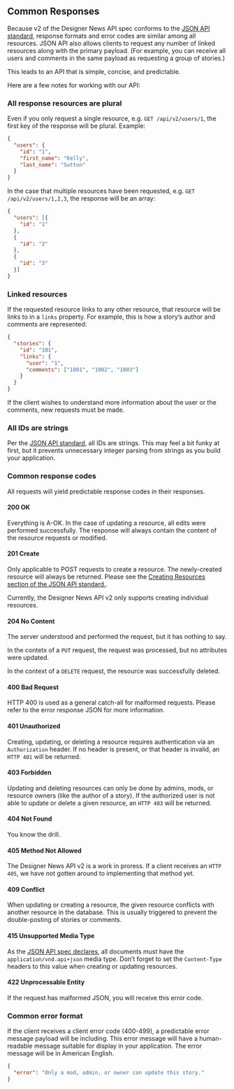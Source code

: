 ## Common Responses

Because v2 of the Designer News API spec conforms to the [JSON API standard](http://jsonapi.org),
response formats and error codes are similar among all resources. JSON API also allows clients
to request any number of linked resources along with the primary payload. (For example,
you can receive all users and comments in the same payload as requesting a group of stories.)

This leads to an API that is simple, concise, and predictable.

Here are a few notes for working with our API:

### All response resources are plural

Even if you only request a single resource, e.g. `GET /api/v2/users/1`, the first key of the
response will be plural. Example:

```json
{
  "users": {
    "id": "1",
    "first_name": "Kelly",
    "last_name": "Sutton"
  }
}
```

In the case that multiple resources have been requested, e.g. `GET /api/v2/users/1,2,3`, the response will be an array:

```json
{
  "users": [{
    "id": "1"
  },
  {
    "id": "2"
  },
  {
    "id": "3"
  }]
}
```

### Linked resources

If the requested resource links to any other resource, that resource will be links to in a `links` property.
For example, this is how a story’s author and comments are represented:

```json
{
  "stories": {
    "id": "101",
    "links": {
      "user": "1",
      "comments": ["1001", "1002", "1003"]
    }
  }
}
```

If the client wishes to understand more information about the user or the comments, new requests must be made.

### All IDs are strings

Per the [JSON API standard](http://jsonapi.org/format/#document-structure-resource-object-ids), all IDs
are strings. This may feel a bit funky at first, but it prevents unnecessary integer parsing from strings
as you build your application.

### Common response codes

All requests will yield predictable response codes in their responses.

#### 200 OK

Everything is A-OK. In the case of updating a resource, all edits were performed successfully.
The response will always contain the content of the resource requests or modified.

#### 201 Create

Only applicable to POST requests to create a resource. The newly-created resource will always be returned.
Please see the [Creating Resources section of the JSON API standard.](http://jsonapi.org/format/#crud-creating-resources).

Currently, the Designer News API v2 only supports creating individual resources.

#### 204 No Content

The server understood and performed the request, but it has nothing to say.

In the contetx of a `PUT` request, the request was processed, but no attributes were updated.

In the context of a `DELETE` request, the resource was successfully deleted.

#### 400 Bad Request

HTTP 400 is used as a general catch-all for malformed requests. Please refer to the error response JSON
for more information.

#### 401 Unauthorized

Creating, updating, or deleting a resource requires authentication via an `Authorization` header.
If no header is present, or that header is invalid, an `HTTP 401` will be returned.

#### 403 Forbidden

Updating and deleting resources can only be done by admins, mods, or resource owners (like the author
of a story). If the authorized user is not able to update or delete a given resource, an `HTTP 403`
will be returned.

#### 404 Not Found

You know the drill.

#### 405 Method Not Allowed

The Designer News API v2 is a work in proress. If a client receives an `HTTP 405`, we have
not gotten around to implementing that method yet.

#### 409 Conflict

When updating or creating a resource, the given resource conflicts with another resource in the
database. This is usually triggered to prevent the double-posting of stories or comments.

#### 415 Unsupported Media Type

As the [JSON API spec declares](http://jsonapi.org/format/#document-structure), all documents
must have the `application/vnd.api+json` media type. Don’t forget to set the `Content-Type` headers
to this value when creating or updating resources.

#### 422 Unprocessable Entity

If the request has malformed JSON, you will receive this error code.

### Common error format

If the client receives a client error code (400-499), a predictable error message payload will be including.
This error message will have a human-readable message suitable for display in your application.
The error message will be in American English.

```json
{
  "error": "Only a mod, admin, or owner can update this story."
}
```
